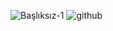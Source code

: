 ![Başlıksız-1](https://user-images.githubusercontent.com/74095539/162340083-ae23b2a2-8212-4522-bf25-281813ef1344.jpg)
![github](https://user-images.githubusercontent.com/74095539/170883708-7b59d7cd-dadf-4e4c-809d-2af3bd517263.jpg)
